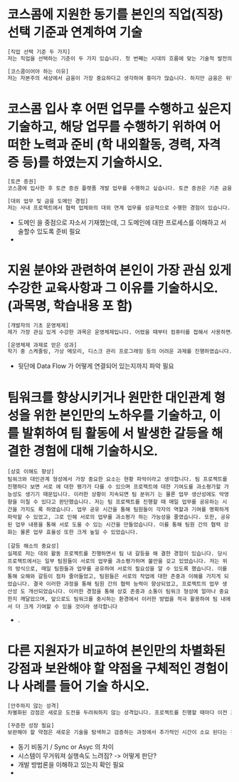 # 코스콤에 지원한 동기를 본인의 직업(직장) 선택 기준과 연계하여 기술

``` txt
[직업 선택 기준 두 가지] 
저는 직업을 선택하는 기준이 두 가지 있습니다. 첫 번째는 시대의 흐름에 맞는 기술적 발전의 가능성입니다. 현재 AI가 발달하여 기술이 빠르게 발전하고 있고, 그만큼 효율적인 방안이 많이 생기고 있습니다. 이러한 새로운 기술들을 이용하여 기존 시스템의 성능을 향상하거나 새로운 서비스를 제공할 수 있어야 합니다. 그렇지 않으면 금세 다른 회사에 따라잡히기 때문에 직업 선택에서 매우 중요한 요소라고 생각합니다. 두 번째는 업무와 흥미가 맞는지입니다. 아무리 일이라도 흥미가 가지 않는 일을 한다면 일에 몰입하기가 힘들어 생산성이 저하되고, 지속할 수 없다고 생각합니다. 

[코스콤이어야 하는 이유] 
저는 자본주의 세상에서 금융이 가장 중요하다고 생각하여 흥미가 많습니다. 하지만 금융은 위험성을 줄여야 하므로 새로운 기술의 도입이 어렵습니다. 그런데도 코스 콤은 원장 시스템을 C에서 Java로 변경하거나 토큰 증권에 선두로 참여하는 등 새로운 기술을 사용하여 새로운 금융 패러다임에 발맞 추어 나가는 모습을 보여주었습니다. 이 점이 직업 선택 기준에 부합하여 관심을 가지게 되었고, 금융 시스템의 미래를 함께 만들어 나 가고자 지원하게 되었습니다
```



# 코스콤 입사 후 어떤 업무를 수행하고 싶은지 기술하고, 해당 업무를 수행하기 위하여 어떠한 노력과 준비 (학 내외활동, 경력, 자격증 등)를 하였는지 기술하시오.


``` txt
[토큰 증권] 
코스콤에 입사한 후 토큰 증권 플랫폼 개발 업무를 수행하고 싶습니다. 토큰 증권은 기존 금융 시스템과 다양한 외부 기관 및 협력 업체와의 연계가 필수적인 분야입니다. 이를 통해 다양한 금융 자산을 디지털화하고, 안전하고 효율적인 거래를 지원할 수 있 는 시스템을 구축하는 것이 중요하다고 생각합니다. 

[대외 업무 및 금융 도메인 경험] 
저는 사내 프로젝트에서 협력 업체와의 대외 연계 업무를 성공적으로 수행한 경험이 있습니다. 고객의 정보와 대사에 필요한 데이터를 주고받는 과정에서 효율적인 데이터 교환 방식과 커뮤니케이션 비용을 줄이는 방법을 알게 되었습니다. 그리고 대외 활동을 할 때 주식 투자 피드백 플랫폼을 개발하며 금융 서비스에 대한 심도 있는 이해를 쌓았고, 이 과정에서 복잡한 금융 데이터를 다루고 분석하는 기술을 습득했습니다. 이 외에도 사내 프로젝트로 보험 플랫폼 개발과 차세대 코어뱅킹 시스템 설계에 참여했습니다. 이 경험을 통해 금융 플랫폼이 어떻게 설계되고 운영되는지를 알게 되었고, 고객의 피드백을 통해 어떻게 편리함을 줄 수 있는지 배울 수 있었습니다. 이러한 경험을 바탕으로 코스콤에서의 토큰 증권 플랫폼 개발에 기여하고자 합니다.
```

- 도메인 을 중점으로 자소서 기재했는데, 그 도메인에 대한 프로세스를 이해하고 서술할수 있도록 준비 필요 
-  

# 지원 분야와 관련하여 본인이 가장 관심 있게 수강한 교육사항과 그 이유를 기술하시오. (과목명, 학습내용 포 함)
``` txt
[개발자의 기초 운영체제] 
제가 가장 관심 있게 수강한 과목은 운영체제입니다. 어렸을 때부터 컴퓨터를 접해서 사용하면서 어떤 방식 으로 프로그램들이 작동되는지는 몰랐습니다. 프로그래밍에 관심을 가지게 되며 작동 원리를 알아야 효율성 있는 프로그램을 개발할 수 있을 것 같아 처음에 관심을 가지게 되었습니다. 수강하며 이 과목을 통해 컴퓨터 시스템의 동작 원리를 깊이 있게 이해할 수 있었습 니다. 다양한 컴퓨팅 자원이 어떤 알고리즘으로 관리되고, 어떻게 프로그램을 메모리에 올려 실행하는지에 대해 학습할 수 있어 흥미로 웠고 가장 관심을 가지며 수강하였습니다. 

[운영체제 과제로 얻은 성과] 
학기 중 스케줄링, 가상 메모리, 디스크 관리 프로그래밍 등의 어려운 과제를 진행하였습니다. 처음 과제를 받았을 때는 요구사항 분석조차 어려웠지만, 하나하나 확인하고 테스트하며 구현해야 할 목표를 알 수 있었습니다. 과제를 해결하는 과정에서 예상치 못한 결과를 얻었을 때 이를 분석하고 추론하며 해결하는 과정에서 사고력 과 문제 해결 능력이 크게 상승하였습니다. 난이도 때문에 중도 포기하는 친구들도 많았지만 포기하지 않고 꾸준히 노력하여 모든 과제 를 성공적으로 완수할 수 있었습니다. 그 결과 A+라는 높은 성적을 받을 수 있었고 포기하지 않으면 해낼 수 있다는 것을 깨달았습니 다. 이 과목을 수강하면서 습득한 시스템 이해 능력과 논리적 사고력은 이후 프로젝트를 진행할 때 전체적인 구조를 먼저 파악하고 개 발하는 데 큰 도움이 되었고, 그 과정에서 발생한 문제를 빠르게 해결할 수 있었습니다.
```

- 뒷단에 Data Flow 가 어떻게 연결되어 있는지까지 파악 필요
# 팀워크를 향상시키거나 원만한 대인관계 형성을 위한 본인만의 노하우를 기술하고, 이를 발휘하여 팀 활동에 서 발생한 갈등을 해결한 경험에 대해 기술하시오.

```
[상호 이해도 향상] 
팀워크와 대인관계 형성에서 가장 중요한 요소는 현황 파악이라고 생각합니다. 팀 프로젝트를 진행하다 보면 서로 에 대한 평가가 다를 수 있으며 프로젝트에 대한 기여도를 과소평가할 가능성도 생기기 때문입니다. 이러한 상황이 지속되면 팀 분위기 는 물론 업무 생산성에도 악영향을 미칠 수 있다고 판단했습니다. 저는 팀 프로젝트를 진행할 때 매일 업무를 공유하는 시간을 가지도 록 하였습니다. 업무 공유 시간을 통해 팀원들이 각자의 역할과 기여를 명확하게 파악할 수 있었고, 그로 인해 서로의 업무를 과소평가 하는 가능성을 줄였습니다. 또한, 공유된 업무 내용을 통해 서로 도울 수 있는 시간을 만들었습니다. 이를 통해 팀원 간의 협력 강화는 물론 업무 효율성 또한 크게 높일 수 있었습니다. 

[갈등 해소의 중요성] 
실제로 저는 대외 활동 프로젝트를 진행하면서 팀 내 갈등을 해 결한 경험이 있습니다. 당시 프로젝트에서는 일부 팀원들이 서로의 업무를 과소평가하며 불만을 갖고 있었습니다. 저는 위의 방식으로, 매일 팀원들과 업무를 공유하여 서로의 필요성을 알 수 있도록 했습니다. 이를 통해 오해와 갈등이 점차 줄어들었고, 팀원들은 서로의 작업에 대한 존중과 이해를 가지게 되었습니다. 결국 이러한 과정을 통해 팀원 간의 협력 능력이 향상되었고, 프로젝트의 업무 생산성 도 개선되었습니다. 이러한 경험을 통해 상호 존중과 소통이 팀워크 형성에 얼마나 중요한지 깨달았으며, 앞으로도 팀워크를 중시하는 환경에서 이러한 방법을 적극 활용하여 팀 내에서 더 크게 기여할 수 있을 것이라 생각합니다
```

- .
# 다른 지원자가 비교하여 본인만의 차별화된 강점과 보완해야 할 약점을 구체적인 경험이나 사례를 들어 기술 하시오.

``` txt
[안주하지 않는 성격] 
차별화된 강점은 새로운 도전을 두려워하지 않는 성격입니다. 프로젝트를 진행할 때마다 이전 프로젝트에서 아쉬 웠던 점을 보완하고, 이를 해결하기 위해 항상 새로운 방법을 모색해 왔습니다. 예를 들어, Java로 프로젝트를 진행할 때 매번 발생하 는 Null 체크의 불편함을 느끼고, 다음 프로젝트에서는 Kotlin을 도입하여 해당 문제를 해결했습니다. 또한, 단일 서버 구조로 프로젝트 를 구현했을 때 시스템이 무거워져 실행 속도에 문제가 생기자, 이를 해결하기 위해 멀티 모듈 또는 MSA로 전환하여 성능을 개선했습 니다. 그리고 기존 동기 방식으로 작동하던 서비스 로직을 비동기로 변경하여 성능을 향상하였습니다. 이처럼 기술적 불편을 해소하고 새로운 방법을 도입하며 프로젝트를 성공적으로 완수할 수 있었습니다. 이렇게 기존 방식에 안주하지 않고 더 나은 방법을 찾는 것이 제 강점이라고 생각합니다. 

[꾸준한 성장 필요] 
보완해야 할 약점은 새로운 기술을 탐색하고 검증하는 과정에서 추가적인 시간이 소요 된다는 것입니다. 하지만 이러한 부분을 합리적인 이유로 기술을 도입하여 실제 개발 시간을 줄이거나, 개발 실력을 지속적으로 향상해 기술 학습 시간을 줄이는 방향으로 개선하고자 노력하고 있습니다
```

- 동기 비동기 / Sync or Asyc 의 차이 
- 시스템이 무거워져 실행속도 느려짐? -> 어떻게 판단?
- 개발 방법론을 이해하고 있는지 확인 필요
- 